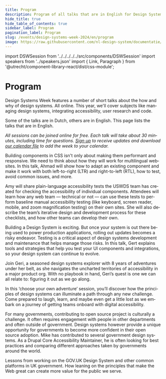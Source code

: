 ```yaml
---
title: Program
description: Program of all talks that are in English for Design Systems Week 2024.
hide_title: true
hide_table_of_contents: true
sidebar_label: Program
pagination_label: Program
slug: /events/design-systems-week-2024/en/program
image: https://raw.githubusercontent.com/nl-design-system/documentatie/assets/dsw-24-en.png
---
```


import DSWSession from '../../../../../src/components/DSWSession'
import speakers from '../speakers.json'
import { Link, Paragraph } from '@utrecht/component-library-react/dist/css-module';

<div lang="en">

# Program

<Paragraph lead>
  Design Systems Week features a number of short talks about the how and why of design systems. All online. This year, we'll cover subjects like managing design systems, integrating accessibility, user research and code.
</Paragraph>

Some of the talks are in Dutch, others are in English. This page lists the talks that are in English.

_All sessions can be joined online for free. Each talk will take about 30 minutes, including time for questions. [Sign up](/events/design-systems-week/sign-up) to receive updates and download [our calendar file](/dsweek-2024/dsweek-2024.ics) to add the week to your calendar._

<DSWSession title="RTL Styling in CSS" speakers={[speakers.AhmadShadeed]} organisation="Independent">

<Paragraph>Building components in CSS isn't only about making them performant and responsive. We need to think about how they will work for multilingual websites. In this talk, Ahmad will show how to adapt an existing component and make it work with both left-to-right (LTR) and right-to-left (RTL), how to test, avoid common issues, and more.</Paragraph>

</DSWSession>

<DSWSession title="Using USWDS Accessibility Tests to Develop Accessibility Skills Across Government Teams" speakers={[speakers.AmyCole]} lang="en" organisation="US Web Design System">

Amy will share plain-language accessibility tests the USWDS team has created for checking the accessibility of individual components. Attendees will learn how any web team — technical or not — can use these tests to perform baseline manual accessibility testing (like keyboard, screen reader, mobile, and zoom magnification testing) on their own sites. She will also describe the team’s iterative design and development process for these checklists, and how other teams can develop their own.

</DSWSession>

<DSWSession title="Testing UI" speakers={[speakers.GertHengeveld]} organisation="Chromatic" lang="en">

<Paragraph>Building a Design System is exciting. But once your system is out there being used to power production applications, rolling out updates becomes a risky endeavor. Testing is a critical aspect of design systems development and maintenance that helps manage those risks. In this talk, Gert explains tools and strategies that help you test your UI components and integrations, so your design system can continue to evolve.</Paragraph>

</DSWSession>

<DSWSession title="Design Systems: Choose your own adventure" speakers={[speakers.GeriReid]} organisation="Just Eat Takeaway" lang="en">

Join Geri, a seasoned design systems explorer with 8 years of adventures under her belt, as she navigates the uncharted territories of accessibility in a major product org. With no playbook in hand, Geri’s quest is one we can all relate to: figuring it out as we go along.

In this ‘choose your own adventure’ session, you’ll discover how the principles of design systems can illuminate a path through any new challenge. Come prepared to laugh, learn, and maybe even get a little lost as we embark on a journey of getting teams onboard with digital accessibility.

</DSWSession>

<DSWSession title="Advantages to working in the open with government design systems" speakers={[speakers.MikeGifford]} organisation="Civic Actions" lang="en">

For many governments, contributing to open source project is culturally a challenge. It often requires engagement with people in other departments and often outside of government. Design systems however provide a unique opportunity for governments to become more confident in their open source adoption. Mike has contributed to several government design systems. As a Drupal Core Accessibility Maintainer, he is often looking for best practices and comparing different approaches taken by governments around the world.

</DSWSession>

<DSWSession title="Common direction, boring magic" speakers={[speakers.SteveMesser]} organisation="freelance" lang="en">

Lessons from working on the GOV.‌UK Design System and other common platforms in UK government. How leaning on the principles that make the Web great can create more value for the public we serve.

</DSWSession>

</div>
